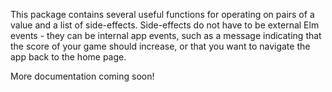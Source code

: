 This package contains several useful functions for operating on pairs
of a value and a list of side-effects. Side-effects do not have to be external
Elm events - they can be internal app events, such as a message indicating that
the score of your game should increase, or that you want to navigate the app
back to the home page.

More documentation coming soon!
